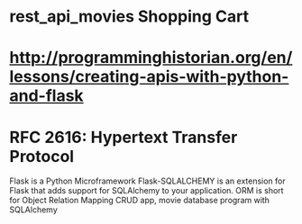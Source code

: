 # rest_api_movies Shopping Cart
# http://programminghistorian.org/en/lessons/creating-apis-with-python-and-flask
# RFC 2616: Hypertext Transfer Protocol
Flask is a Python Microframework
Flask-SQLALCHEMY is an extension for Flask that adds support for SQLAlchemy to your application.
ORM is short for Object Relation Mapping
CRUD app, movie database program with SQLAlchemy